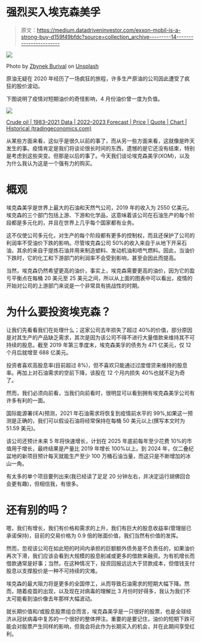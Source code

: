 # 强烈买入埃克森美孚

> 原文：<https://medium.datadriveninvestor.com/exxon-mobil-is-a-strong-buy-d159f49bfdc?source=collection_archive---------14----------------------->

![](img/1fbdcfc03704f6840fab6fe90e3c3b66.png)

Photo by [Zbynek Burival](https://unsplash.com/@zburival?utm_source=unsplash&utm_medium=referral&utm_content=creditCopyText) on [Unsplash](https://unsplash.com/s/photos/oil?utm_source=unsplash&utm_medium=referral&utm_content=creditCopyText)

原油无疑在 2020 年经历了一场疯狂的旅程，许多生产原油的公司因此遭受了疯狂的股价波动。

下图说明了疫情对短期油价的奇怪影响，4 月份油价曾一度为负值。

![](img/8b3006af35676b22c7a046183e67da8a.png)

[Crude oil | 1983–2021 Data | 2022–2023 Forecast | Price | Quote | Chart | Historical (tradingeconomics.com)](https://tradingeconomics.com/commodity/crude-oil)

从某些方面来看，这似乎是很久以前的事了，而从另一些方面来看，这就像是昨天发生的事。疫情肯定是我们将谈论很长时间的东西，遗憾的是它还没有结束，特别是考虑到这些突变。但那是以后的事了。今天我们谈论埃克森美孚(XOM)，以及为什么我认为这是一个强有力的购买。

# 概观

埃克森美孚是世界上最大的石油和天然气公司，2019 年的收入为 2550 亿美元。埃克森的三个部门包括上游、下游和化学品，这意味着该公司在石油生产的每个阶段都是多元化的，并且在世界上几乎每个国家都有业务。

这不仅使公司多元化，对生产的每个阶段都有更多的控制权，而且还保护了公司的利润率不受油价下跌的影响。尽管埃克森公司 50%的收入来自于从地下开采石油，其余的来自于提炼石油并用来制造塑料、发动机油和喷气燃料。因此，当油价下跌时，它的化工和下游部门的利润率不会受到影响，甚至会因此而提高。

当然，埃克森仍然希望更高的油价，事实上，埃克森需要更高的油价，因为它的盈亏平衡点在每桶 20 美元至 25 美元之间，所以从上面的图表中可以看出，疫情的开始对公司的上游部门来说是一个非常具有挑战性的时期。

# 为什么要投资埃克森？

让我们先看看我们在处理什么；这家公司去年损失了超过 40%的价值，部分原因是对其生产的产品缺乏需求，其次是因为该公司不得不进行大量借款来维持其不可持续的股息。截至 2019 年第三季度末，埃克森美孚的债务为 471 亿美元，仅 12 个月后就增至 688 亿美元。

投资者喜欢高股息率(目前超过 8%)，但不喜欢只能通过过度借贷来维持的股息率。再加上对石油需求的空前下降，该股在 12 个月内损失 40%也就不足为奇了。

然而，我们必须向前看，当我们向前看时，很明显可以看到拥有埃克森美孚公司有许多有利的一面。

国际能源署(IEA)预测，2021 年石油需求将恢复到疫情前水平的 99%,如果这一预测是正确的，我们可以假设石油将经常保持在每桶 50 美元以上(撰写本文时为 51.59 美元)。

该公司还预计未来 5 年将快速增长，计划在 2025 年底前每年至少花费 10%的市值用于增长，最终结果是产量比 2019 年增长 100%以上。到 2024 年，仅二叠纪盆地的新项目预计每天就能生产至少 100 万桶石油当量，而这只是不断增加的冰山一角。

有太多的单个项目要列出来(我已经读了足足 20 分钟左右，并决定运行胡佛回合会更有趣)，但相信我，有很多。

# 还有别的吗？

嗯，我们有增长，我们有价格和需求的上升，我们有巨大的股息收益率(管理层已承诺保持)，目前的交易价格为 0.9 倍的账面价值，我们当然有价值的发挥。

然而，忽视该公司在如此短的时间内承担的巨额额外债务是不负责任的，如果油价再次下滑，我们应该会看到大规模的股息削减或更多的借款来融资。为有机增长而借款通常是好事；当然，在这种情况下，投资回报远远大于贷款成本，但借钱支付股息以支撑股价是一种不可持续的灾难。

埃克森的最大阻力将是更多的全国停工，从而导致石油需求的短期大幅下降。然而，随着疫苗的出现，以及现在对病毒的理解比 3 月份时好得多，我认为我们不太可能看到油价像去年那样大幅波动。

就长期价值和/或股息股票组合而言，埃克森美孚是一只很好的股票，也是全球经济从冠状病毒中复苏的一个很好的整体押注。重要的是要记住，油价的短期下跌可能会对股票产生同样的影响，但我会将此作为长期买入的机会，并在此期间享受红利。